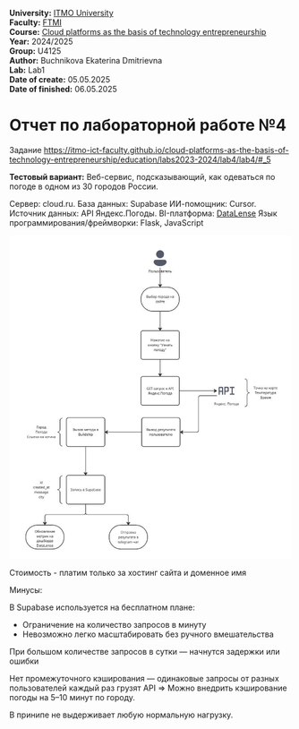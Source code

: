 <b>University:</b> [ITMO University](https://itmo.ru/ru/) <br>
<b>Faculty:</b> [FTMI](https://ftmi.itmo.ru) <br>
<b>Course:</b> [Cloud platforms as the basis of technology entrepreneurship](https://itmo-ict-faculty.github.io/cloud-platforms-as-the-basis-of-technology-entrepreneurship/) <br>
<b>Year:</b> 2024/2025 <br>
<b>Group:</b> U4125 <br>
<b>Author:</b> Buchnikova Ekaterina Dmitrievna  <br>
<b>Lab:</b> Lab1 <br>
<b>Date of create:</b> 05.05.2025 <br>
<b>Date of finished:</b> 06.05.2025<br>

<h1>Отчет по лабораторной работе №4 </h1>

Задание https://itmo-ict-faculty.github.io/cloud-platforms-as-the-basis-of-technology-entrepreneurship/education/labs2023-2024/lab4/lab4/#_5

**Тестовый вариант:** Веб-сервис, подсказывающий, как одеваться по погоде в одном из 30 городов России.

Сервер: cloud.ru.
База данных: Supabase
ИИ-помощник: Cursor.
Источник данных: API Яндекс.Погоды.
BI-платформа: [DataLense](https://datalens.yandex.cloud/jsqbdxpqqkj65-itmo-dashboard-course)
Язык программирования/фреймворки: Flask, JavaScript

![2025-05-06 15.43.04.jpg](https://github.com/katherinebutch/2024_2025-cloud-platforms-as-the-basis-of-technology-entrepreneurship-U4125-buchnikova-e-d/blob/main/lab4/2025-05-06%2015.43.04.jpg?raw=true)

Стоимость - платим только за хостинг сайта и доменное имя 

Минусы: 

В Supabase используется на бесплатном плане: 

- Ограничение на количество запросов в минуту
- Невозможно легко масштабировать без ручного вмешательства

При большом количестве запросов в сутки — начнутся задержки или ошибки

Нет промежуточного кэширования — одинаковые запросы от разных пользователей каждый раз грузят API => Можно внедрить кэширование погоды на 5–10 минут по городу.

В принипе не выдерживает любую нормальную нагрузку. 

